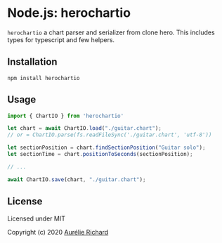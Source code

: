 Node.js: herochartio
=================

`herochartio` a chart parser and serializer from clone hero. This includes types for typescript and few helpers.

Installation
------------

    npm install herochartio

Usage
-----

```js
import { ChartIO } from 'herochartio'
```

```js
let chart = await ChartIO.load("./guitar.chart");
// or = ChartIO.parse(fs.readFileSync('./guitar.chart', 'utf-8'))

let sectionPosition = chart.findSectionPosition("Guitar solo");
let sectionTime = chart.positionToSeconds(sectionPosition);

// ...

await ChartIO.save(chart, "./guitar.chart");

```

License
-------

Licensed under MIT

Copyright (c) 2020 [Aurélie Richard](https://arichard.me)